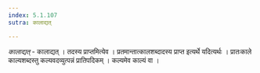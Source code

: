 ```yaml
---
index: 5.1.107
sutra: कालाद्यत्

---
```

_कालाद्यत्_ - कालाद्यत् । तदस्य प्राप्तमित्येव । प्रतमान्तात्कालशब्दादस्य प्राप्त इत्यर्थे यदित्यर्थः । प्रातःकाले काल्यशब्दस्तु कल्यवदव्युत्पन्नं प्रातिपदिकम् । कल्यमेव काल्यं वा ।